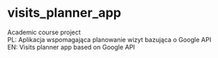# visits_planner_app
Academic course project <br />
PL: Aplikacja wspomagająca planowanie wizyt bazująca o Google API <br />
EN: Visits planner app based on Google API
